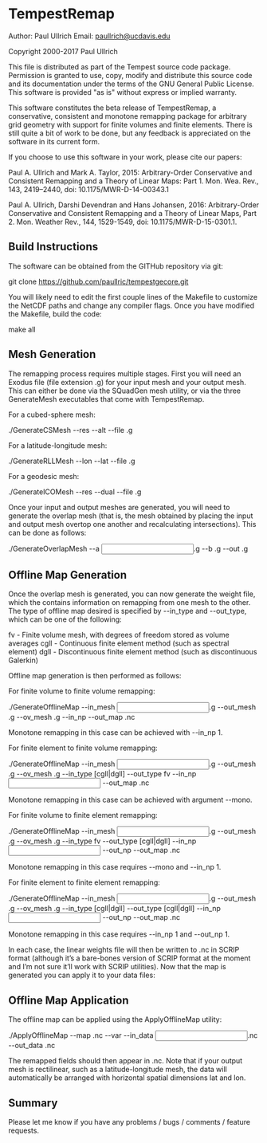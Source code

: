 TempestRemap
=============

Author:  Paul Ullrich
Email:   paullrich@ucdavis.edu

Copyright 2000-2017 Paul Ullrich

This file is distributed as part of the Tempest source code package.
Permission is granted to use, copy, modify and distribute this
source code and its documentation under the terms of the GNU General
Public License.  This software is provided "as is" without express
or implied warranty.

This software constitutes the beta release of TempestRemap, a conservative,
consistent and monotone remapping package for arbitrary grid geometry with
support for finite volumes and finite elements.  There is still quite a bit of
work to be done, but any feedback is appreciated on the software in its current
form.

If you choose to use this software in your work, please cite our papers:

Paul A. Ullrich and Mark A. Taylor, 2015: Arbitrary-Order Conservative
and Consistent Remapping and a Theory of Linear Maps: Part 1.
Mon. Wea. Rev., 143, 2419–2440, doi: 10.1175/MWR-D-14-00343.1

Paul A. Ullrich, Darshi Devendran and Hans Johansen, 2016: Arbitrary-Order
Conservative and Consistent Remapping and a Theory of Linear Maps, Part 2.
Mon. Weather Rev., 144, 1529-1549, doi: 10.1175/MWR-D-15-0301.1. 

Build Instructions
------------------

The software can be obtained from the GITHub repository via git:

git clone https://github.com/paullric/tempestgecore.git

You will likely need to edit the first couple lines of the Makefile to
customize the NetCDF paths and change any compiler flags.  Once you have
modified the Makefile, build the code:

make all

Mesh Generation
---------------

The remapping process requires multiple stages.  First you will need an Exodus
file (file extension .g) for your input mesh and your output mesh.  This can
either be done via the SQuadGen mesh utility, or via the three GenerateMesh
executables that come with TempestRemap.

For a cubed-sphere mesh:

./GenerateCSMesh --res <Resolution> --alt --file <Output mesh filename>.g

For a latitude-longitude mesh:

./GenerateRLLMesh --lon <longitudes> --lat <latitudes> --file <Output mesh filename>.g

For a geodesic mesh:

./GenerateICOMesh --res <Resolution> --dual --file <Output mesh filename>.g

Once your input and output meshes are generated, you will need to generate the
overlap mesh (that is, the mesh obtained by placing the input and output mesh
overtop one another and recalculating intersections).  This can be done as
follows:

./GenerateOverlapMesh --a <Input mesh>.g --b <Output mesh>.g --out <Overlap mesh>.g

Offline Map Generation
----------------------

Once the overlap mesh is generated, you can now generate the weight file, which
the contains information on remapping from one mesh to the other.  The type
of offline map desired is specified by --in_type and --out_type, which can be
one of the following:

fv   - Finite volume mesh, with degrees of freedom stored as volume averages
cgll - Continuous finite element method (such as spectral element)
dgll - Discontinuous finite element method (such as discontinuous Galerkin)

Offline map generation is then performed as follows:

For finite volume to finite volume remapping:

./GenerateOfflineMap --in_mesh <Input mesh>.g --out_mesh <Output mesh>.g --ov_mesh <Overlap mesh>.g --in_np <Remapping Order> --out_map <Output map>.nc

Monotone remapping in this case can be achieved with --in_np 1.


For finite element to finite volume remapping:

./GenerateOfflineMap --in_mesh <Input mesh>.g --out_mesh <Output mesh>.g --ov_mesh <Overlap mesh>.g --in_type [cgll|dgll] --out_type fv --in_np <Input order> --out_map <Output map>.nc

Monotone remapping in this case can be achieved with argument --mono.


For finite volume to finite element remapping:

./GenerateOfflineMap --in_mesh <Input mesh>.g --out_mesh <Output mesh>.g --ov_mesh <Overlap mesh>.g --in_type fv --out_type [cgll|dgll] --in_np <Input order> --out_np <Output order> --out_map <Output map>.nc

Monotone remapping in this case requires --mono and --in_np 1.


For finite element to finite element remapping:

./GenerateOfflineMap --in_mesh <Input mesh>.g --out_mesh <Output mesh>.g --ov_mesh <Overlap mesh>.g --in_type [cgll|dgll] --out_type [cgll|dgll] --in_np <Input order> --out_np <Output order> --out_map <Output map>.nc

Monotone remapping in this case requires --in_np 1 and --out_np 1.

In each case, the linear weights file will then be written to <Output map>.nc
in SCRIP format (although it’s a bare-bones version of SCRIP format at the
moment and I’m not sure it’ll work with SCRIP utilities).  Now that the map is
generated you can apply it to your data files:

Offline Map Application
-----------------------

The offline map can be applied using the ApplyOfflineMap utility:

./ApplyOfflineMap --map <Output map>.nc --var <Comma-separated list of variables> --in_data <Input data>.nc --out_data <Output data>.nc

The remapped fields should then appear in <Output data>.nc.  Note that if your
output mesh is rectilinear, such as a latitude-longitude mesh, the data will
automatically be arranged with horizontal spatial dimensions lat and lon.

Summary
-------

Please let me know if you have any problems / bugs / comments / feature requests.


